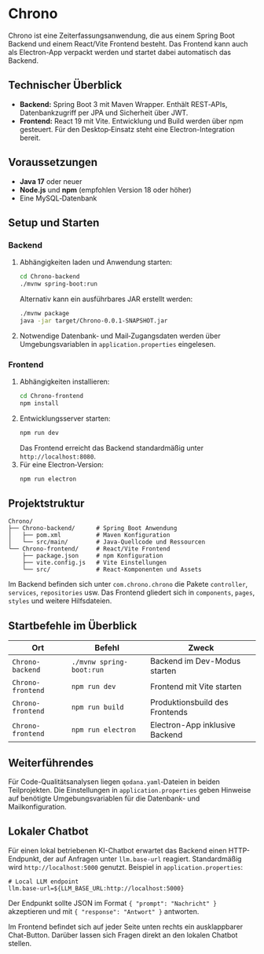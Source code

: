 # Chrono

Chrono ist eine Zeiterfassungsanwendung, die aus einem Spring Boot Backend und einem React/Vite Frontend besteht. Das Frontend kann auch als Electron-App verpackt werden und startet dabei automatisch das Backend.

## Technischer Überblick

- **Backend:** Spring Boot 3 mit Maven Wrapper. Enthält REST‑APIs, Datenbankzugriff per JPA und Sicherheit über JWT.
- **Frontend:** React 19 mit Vite. Entwicklung und Build werden über npm gesteuert. Für den Desktop‑Einsatz steht eine Electron-Integration bereit.

## Voraussetzungen

- **Java 17** oder neuer
- **Node.js** und **npm** (empfohlen Version 18 oder höher)
- Eine MySQL‑Datenbank

## Setup und Starten

### Backend

1. Abhängigkeiten laden und Anwendung starten:
   ```bash
   cd Chrono-backend
   ./mvnw spring-boot:run
   ```
   Alternativ kann ein ausführbares JAR erstellt werden:
   ```bash
   ./mvnw package
   java -jar target/Chrono-0.0.1-SNAPSHOT.jar
   ```
2. Notwendige Datenbank‑ und Mail‑Zugangsdaten werden über Umgebungsvariablen in `application.properties` eingelesen.

### Frontend

1. Abhängigkeiten installieren:
   ```bash
   cd Chrono-frontend
   npm install
   ```
2. Entwicklungsserver starten:
   ```bash
   npm run dev
   ```
   Das Frontend erreicht das Backend standardmäßig unter `http://localhost:8080`.
3. Für eine Electron‑Version:
   ```bash
   npm run electron
   ```

## Projektstruktur

```
Chrono/
├── Chrono-backend/      # Spring Boot Anwendung
│   ├── pom.xml          # Maven Konfiguration
│   └── src/main/        # Java‑Quellcode und Ressourcen
└── Chrono-frontend/     # React/Vite Frontend
    ├── package.json     # npm Konfiguration
    ├── vite.config.js   # Vite Einstellungen
    └── src/             # React-Komponenten und Assets
```

Im Backend befinden sich unter `com.chrono.chrono` die Pakete `controller`, `services`, `repositories` usw. Das Frontend gliedert sich in `components`, `pages`, `styles` und weitere Hilfsdateien.

## Startbefehle im Überblick

| Ort               | Befehl                          | Zweck                           |
|-------------------|---------------------------------|---------------------------------|
| `Chrono-backend`  | `./mvnw spring-boot:run`        | Backend im Dev-Modus starten    |
| `Chrono-frontend` | `npm run dev`                   | Frontend mit Vite starten       |
| `Chrono-frontend` | `npm run build`                 | Produktionsbuild des Frontends  |
| `Chrono-frontend` | `npm run electron`              | Electron-App inklusive Backend  |

## Weiterführendes

Für Code-Qualitätsanalysen liegen `qodana.yaml`‑Dateien in beiden Teilprojekten. Die Einstellungen in `application.properties` geben Hinweise auf benötigte Umgebungsvariablen für die Datenbank- und Mailkonfiguration.


## Lokaler Chatbot

Für einen lokal betriebenen KI-Chatbot erwartet das Backend einen HTTP-Endpunkt, der auf Anfragen unter `llm.base-url` reagiert. Standardmäßig wird `http://localhost:5000` genutzt. Beispiel in `application.properties`:

```
# Local LLM endpoint
llm.base-url=${LLM_BASE_URL:http://localhost:5000}
```

Der Endpunkt sollte JSON im Format `{ "prompt": "Nachricht" }` akzeptieren und mit `{ "response": "Antwort" }` antworten.

Im Frontend befindet sich auf jeder Seite unten rechts ein ausklappbarer Chat-Button. Darüber lassen sich Fragen direkt an den lokalen Chatbot stellen.

